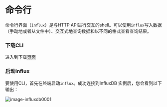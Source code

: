 # 命令行

命令行界面（`influx`）是与HTTP API进行交互的shell。可以使用`influx`写入数据（手动地或者从文件中）、交互式地查询数据和以不同的格式查看查询结果。

### 下载CLI

进入到下载[页面](https://portal.influxdata.com/downloads/)



### 启动influx

要使用CLI，首先在终端启动`influx`。成功连接到InfluxDB 实例后，您会看到以下输出：

![image-influxdb0001](/utsdb/images/influxdb009.png)


